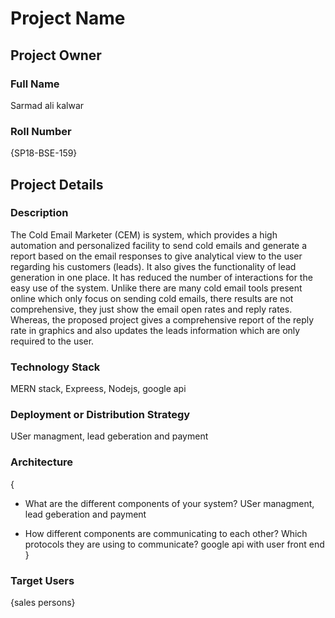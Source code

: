 # Project Name

## Project Owner
### Full Name
Sarmad ali kalwar

### Roll Number
{SP18-BSE-159}

## Project Details
### Description
  The Cold Email Marketer (CEM) is system, which provides a high automation and personalized facility to send cold emails and generate a report based on the email responses to give analytical view to the user regarding his customers (leads). It also gives the functionality of lead generation in one place. It has reduced the number of interactions for the easy use of the system. Unlike there are many cold email tools present online which only focus on sending cold emails, there results are not comprehensive, they just show the email open rates and reply rates. Whereas, the proposed project gives a comprehensive report of the reply rate in graphics and also updates the leads information which are only required to the user.

### Technology Stack
  MERN stack, Expreess, Nodejs, google api

### Deployment or Distribution Strategy
  USer managment, lead geberation and payment 

### Architecture
 {
  - What are the different components of your system?
  USer managment, lead geberation and payment 
  
  - How different components are communicating to each other? Which protocols they are using to communicate?
  google api with user front end  
 }

### Target Users
 {sales persons}
